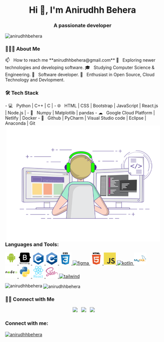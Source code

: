 <h1 align="center">Hi 👋, I'm Anirudhh Behera</h1>
<h3 align="center">A passionate developer</h3>


<p align="left"> <img src="https://komarev.com/ghpvc/?username=anirudhhbehera&label=Profile%20views&color=0e75b6&style=flat" alt="anirudhhbehera" /> </p>
<h3> 👨🏻‍💻 About Me </h3>
📫 &nbsp; How to reach me **anirudhhbehera@gmail.com**
🤔 &nbsp; Exploring newer technologies and developing software.
🎓 &nbsp; Studying Computer Science  & Engineering.
💼 &nbsp; Software developer.
🌱 &nbsp; Enthusiast in Open Source, Cloud Technology and Devlopment.

<h3>🛠 Tech Stack</h3>
- 💻 &nbsp; Python | C++ | C | 
- 🌐 &nbsp; HTML | CSS | Bootstrap | JavaScript | React.js | Node.js |
- 🐍 &nbsp; Numpy | Matplotlib | pandas
- ☁ &nbsp;  Google Cloud Platform | Netlify | Docker
- 🔧 &nbsp; Github | PyCharm | Visual Studio code | Eclipse | Anaconda | Git
<img align="right" alt="GIF" src="https://raw.githubusercontent.com/devSouvik/devSouvik/master/gif3.gif" width="500"/>


<h3 align="left">Languages and Tools:</h3>
<p align="left"> <a href="https://developer.android.com" target="_blank" rel="noreferrer"> <img src="https://raw.githubusercontent.com/devicons/devicon/master/icons/android/android-original-wordmark.svg" alt="android" width="40" height="40"/> </a> <a href="https://getbootstrap.com" target="_blank" rel="noreferrer"> <img src="https://raw.githubusercontent.com/devicons/devicon/master/icons/bootstrap/bootstrap-plain-wordmark.svg" alt="bootstrap" width="40" height="40"/> </a> <a href="https://www.cprogramming.com/" target="_blank" rel="noreferrer"> <img src="https://raw.githubusercontent.com/devicons/devicon/master/icons/c/c-original.svg" alt="c" width="40" height="40"/> </a> <a href="https://www.w3schools.com/cpp/" target="_blank" rel="noreferrer"> <img src="https://raw.githubusercontent.com/devicons/devicon/master/icons/cplusplus/cplusplus-original.svg" alt="cplusplus" width="40" height="40"/> </a> <a href="https://www.w3schools.com/css/" target="_blank" rel="noreferrer"> <img src="https://raw.githubusercontent.com/devicons/devicon/master/icons/css3/css3-original-wordmark.svg" alt="css3" width="40" height="40"/> </a> <a href="https://www.figma.com/" target="_blank" rel="noreferrer"> <img src="https://www.vectorlogo.zone/logos/figma/figma-icon.svg" alt="figma" width="40" height="40"/> </a> <a href="https://www.w3.org/html/" target="_blank" rel="noreferrer"> <img src="https://raw.githubusercontent.com/devicons/devicon/master/icons/html5/html5-original-wordmark.svg" alt="html5" width="40" height="40"/> </a> <a href="https://developer.mozilla.org/en-US/docs/Web/JavaScript" target="_blank" rel="noreferrer"> <img src="https://raw.githubusercontent.com/devicons/devicon/master/icons/javascript/javascript-original.svg" alt="javascript" width="40" height="40"/> </a> <a href="https://kotlinlang.org" target="_blank" rel="noreferrer"> <img src="https://www.vectorlogo.zone/logos/kotlinlang/kotlinlang-icon.svg" alt="kotlin" width="40" height="40"/> </a> <a href="https://www.mysql.com/" target="_blank" rel="noreferrer"> <img src="https://raw.githubusercontent.com/devicons/devicon/master/icons/mysql/mysql-original-wordmark.svg" alt="mysql" width="40" height="40"/> </a> <a href="https://nodejs.org" target="_blank" rel="noreferrer"> <img src="https://raw.githubusercontent.com/devicons/devicon/master/icons/nodejs/nodejs-original-wordmark.svg" alt="nodejs" width="40" height="40"/> </a> <a href="https://www.python.org" target="_blank" rel="noreferrer"> <img src="https://raw.githubusercontent.com/devicons/devicon/master/icons/python/python-original.svg" alt="python" width="40" height="40"/> </a> <a href="https://reactjs.org/" target="_blank" rel="noreferrer"> <img src="https://raw.githubusercontent.com/devicons/devicon/master/icons/react/react-original-wordmark.svg" alt="react" width="40" height="40"/> </a> <a href="https://sass-lang.com" target="_blank" rel="noreferrer"> <img src="https://raw.githubusercontent.com/devicons/devicon/master/icons/sass/sass-original.svg" alt="sass" width="40" height="40"/> </a> <a href="https://tailwindcss.com/" target="_blank" rel="noreferrer"> <img src="https://www.vectorlogo.zone/logos/tailwindcss/tailwindcss-icon.svg" alt="tailwind" width="40" height="40"/> </a> </p>

<p><img align="left" src="https://github-readme-stats.vercel.app/api/top-langs?username=anirudhhbehera&show_icons=true&locale=en&layout=compact" alt="anirudhhbehera" /></p>

<p>&nbsp;<img align="center" src="https://github-readme-stats.vercel.app/api?username=anirudhhbehera&show_icons=true&locale=en" alt="anirudhhbehera" /></p>

<h3> 🤝🏻 Connect with Me </h3>

<p align="center"> 
&nbsp; <a href="https://www.instagram.com/__.anniii.__/" target="_blank" rel="noopener noreferrer"><img src="https://img.icons8.com/plasticine/100/000000/instagram-new.png" width="50" /></a>  
&nbsp; <a href="https://linkedin.com/in/anirudhhbehera" target="_blank" rel="noopener noreferrer"><img src="https://img.icons8.com/plasticine/100/000000/linkedin.png" width="50" /></a>
&nbsp; <a href="mailto:anirudhhbehera@gmail.com" target="_blank" rel="noopener noreferrer"><img src="https://img.icons8.com/plasticine/100/000000/gmail.png"  width="50" /></a>
</p>
<h3 align="left">Connect with me:</h3>
<p align="left">
<a href="https://linkedin.com/in/anirudhhbehera" target="blank"><img align="center" src="https://raw.githubusercontent.com/rahuldkjain/github-profile-readme-generator/master/src/images/icons/Social/linked-in-alt.svg" alt="anirudhhbehera" height="30" width="40" /></a>
</p>
